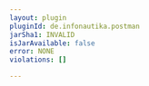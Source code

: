 ```yaml
---
layout: plugin
pluginId: de.infonautika.postman
jarSha1: INVALID
isJarAvailable: false
error: NONE
violations: []

---
```

